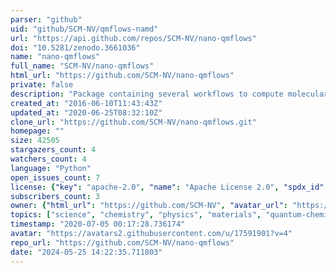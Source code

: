 ```yaml
---
parser: "github"
uid: "github/SCM-NV/qmflows-namd"
url: "https://api.github.com/repos/SCM-NV/nano-qmflows"
doi: "10.5281/zenodo.3661036"
name: "nano-qmflows"
full_name: "SCM-NV/nano-qmflows"
html_url: "https://github.com/SCM-NV/nano-qmflows"
private: false
description: "Package containing several workflows to compute molecular properties for nanomaterials"
created_at: "2016-06-10T11:43:43Z"
updated_at: "2020-06-25T08:32:10Z"
clone_url: "https://github.com/SCM-NV/nano-qmflows.git"
homepage: ""
size: 42505
stargazers_count: 4
watchers_count: 4
language: "Python"
open_issues_count: 7
license: {"key": "apache-2.0", "name": "Apache License 2.0", "spdx_id": "Apache-2.0", "url": "https://api.github.com/licenses/apache-2.0", "node_id": "MDc6TGljZW5zZTI="}
subscribers_count: 3
owner: {"html_url": "https://github.com/SCM-NV", "avatar_url": "https://avatars2.githubusercontent.com/u/17591901?v=4", "login": "SCM-NV", "type": "Organization"}
topics: ["science", "chemistry", "physics", "materials", "quantum-chemistry", "scientific-workflows", "nanomaterials"]
timestamp: "2020-07-05 00:17:28.736174"
avatar: "https://avatars2.githubusercontent.com/u/17591901?v=4"
repo_url: "https://github.com/SCM-NV/nano-qmflows"
date: "2024-05-25 14:22:35.711803"
---
```

